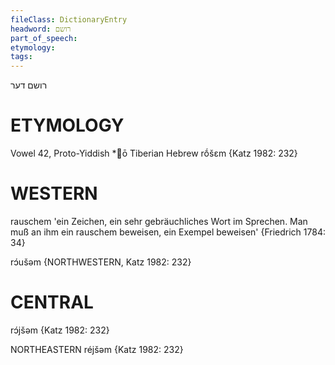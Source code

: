```yaml
---
fileClass: DictionaryEntry
headword: רושם
part_of_speech: 
etymology: 
tags: 
---
```

רושם
דער

ETYMOLOGY
===========
Vowel 42, Proto-Yiddish *ō
Tiberian Hebrew rṓšɛm
{Katz 1982: 232}

WESTERN
========

rauschem 'ein Zeichen, ein sehr gebräuchliches Wort im Sprechen. Man muß an ihm ein rauschem beweisen, ein Exempel beweisen' {Friedrich 1784: 34}

rɔ́ušəm {NORTHWESTERN, Katz 1982: 232}

CENTRAL
========

rɔ́jšəm {Katz 1982: 232}

NORTHEASTERN
réjšəm {Katz 1982: 232}